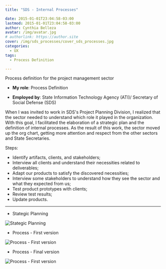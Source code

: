 ```yaml
---
title: "SDS - Internal Processes"

date: 2015-01-01T23:04:58-03:00
lastmod: 2015-01-01T23:04:58-03:00
author: Cynthia Belleza
avatar: /img/avatar.jpg
# authorlink: https://author.site
cover: /img/sds_processes/cover_sds_processes.jpg
categories:
  - UX 
tags:
  - Process Definition

---
```


Process definition for the project management sector 

<!--more-->

* **My role**: Process Definition

* **Employed by**:  State Information Technology Agency (ATI)/ Secretary of Social Defense (SDS)

When I was invited to work in SDS's Project Planning Division, I realized that the sector needed to understand which role it played in the organization. With this goal, I facilitated the elaboration of a strategic plan and the definition of internal processes. 
As the result of this work, the sector moved up the org chart, getting more attention and respect from the other sectors and State Secretaries.


Steps:
* Identify artifacts, clients, and stakeholders;
* Interview all clients and understand their necessities related to deliverables;
* Adapt our products to satisfy the discovered necessities;
* Interview some stakeholders to understand how they see the sector and what they expected from us;
* Test product prototypes with clients; 
* Review test results;
* Update products.


---

* Stategic Planning

![Stategic Planning](/img/sds_processes/sds_strategy.jpg)


* Process - First version

![Process - First version](/img/sds_processes/sds_process_simple.jpg)


* Process - Final version

![Process - First version](/img/sds_processes/sds_process.jpg)





